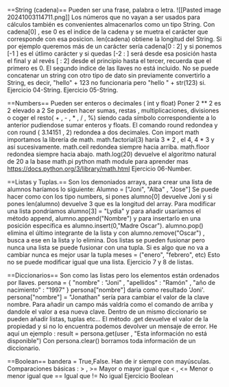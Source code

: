 ==String (cadena)==
	Pueden ser una frase, palabra o letra.
	![[Pasted image 20241003114711.png]]
	Los números que no vayan a ser usados para cálculos también es convenientes almacenarlos como un tipo String.
	Con cadena[0] , ese 0 es el indice de la cadena y se muetra el carácter que corresponde con esa posicion.
	len(cadena) obtiene la longitud del String.
	Si por ejemplo queremos más de un carácter sería cadena[0 : 2] y si ponemos [-1 ] es el útlimo carácter y si quedas [-2 : ] será desde esa posición hasta el final y al revés [ : 2] desde el principio hasta el tercer, recuerda que el primero es 0.
	El segundo indice de las llaves no está incluido.
	No se puede concatenar un string con otro tipo de dato sin previamente convertirlo a String, es decir,
	"hello" + 123 no funcionaria pero "hello " + str(123) si.
	Ejercicio 04-String.
	Ejercicio 05-String.

==Numbers==
	Pueden ser enteros o decimales ( int y float)
	Poner 2 ** 2 es 2 elevado a 2
	Se pueden hacer sumas, restas , multiplicaciones, divisiones o coger el resto( + , - , * , / , %) siendo cada símbolo correspondiente a lo anterior pudiendose sumar enteros y floats.
	El comando round redondea y con round ( 3.14151 , 2) redondea a dos decimales.
	Con import math importamos la librería de math.
	math.factorial(3) haría 3 * 2 , el 4, 4 * 3 y así sucesivamente.
	math.ceil redondea siempre hacia arriba.
	math.floor redondea siempre hacia abajo.
	math.log(20) devuelve el algoritmo natural de 20 a la base
	math.pi
	python math module para aprender mas
	https://docs.python.org/3/library/math.html
	Ejercicio 06-Number.

==Listas y Tuplas.==
	Son los demoniados arrays, para crear una lista de alumnos haríamos  lo siguiente:
	Alumno = ["Joni", "Alba" , "Jose"]
	Se puede hacer como con los tipo numbers, si pones alumno[0] devuelve Joni y si pones len(alumno) devuelve 3 que es la longitud del array.
	Para modificar una lista pondríamos alumno[3] = "Lydia" y para añadir usaríamos el método append, alumno.append("Nombre") y para insertarlo en una posición específica es alumno.insert(0,"Madre Oscar").
	alumno.pop() elimina el último integrante de la lista y con alumno.remove("Oscar") , busca a ese en la lista y lo elimina.
	Dos listas se pueden fusionar pero nunca una lista se puede fusionar con una tupla.
	Si es algo que no va a cambiar nunca es mejor usar la tupla meses = ("enero", "febrero", etc)
	Esto no se puede modificar igual que una lista.
	Ejercicio 7 y 8 de listas.

==Diccionarios==
	Son como las listas pero los elementos están ordenados por llaves.
	persona = { "nombre" : "Joni" , "apellidos" : "Ramón" , "año de nacimiento" : "1997" }
	persona["nombre"] daria como resultado 'Joni'.
	persona["nombre"] = "Jonathan" sería para cambiar el valor de la clave nombre.
	Para añadir un campo más valdría como el comando de arriba y dandole el valor a esa nueva clave.
	Dentro de un mismo diccionario se pueden añadir listas, tuplas etc...
	El método .get devuelve el valor de la propiedad y si no lo encuentra podemos devolver un mensaje de error. He aquí un ejemplo : result = persona.get(user , "Esta información no está disponible")
	Con persona.clear() borramos toda información de un diccionario.

==Boolean==
	bandera = True,False. Han de ir siempre con mayúsculas.
	Comparaciones básicas :
		> , >= Mayor o mayor igual que
		< , <= Menor o menor igual que
		== Igual que
		!= No igual
	Ejercicio Boolean